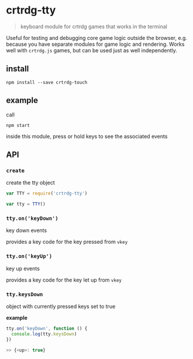 # crtrdg-tty

> keyboard module for crtrdg games that works in the terminal

Useful for testing and debugging core game logic outside the browser, e.g. because you have separate modules for game logic and rendering. Works well with `crtrdg.js` games, but can be used just as well independently.

## install

    npm install --save crtrdg-touch

## example

call

	npm start

inside this module, press or hold keys to see the associated events

## API

### `create`

create the tty object

```javascript
var TTY = require('crtrdg-tty')

var tty = TTY()
```

### `tty.on('keyDown')`

key down events

provides a key code for the key pressed from `vkey`

### `tty.on('keyUp')`

key up events

provides a key code for the key let up from `vkey`

### `tty.keysDown`

object with currently pressed keys set to true

**example**

```javascript
tty.on('keyDown', function () {
  console.log(tty.keysDown)
})

>> {<up>: true}
```
